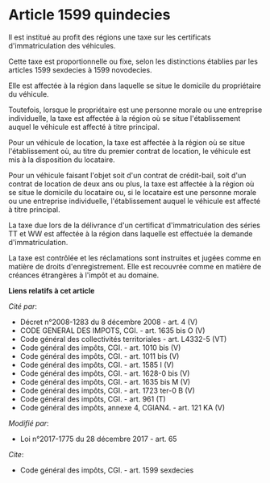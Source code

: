 # Article 1599 quindecies

Il est institué au profit des régions une taxe sur les certificats d'immatriculation des véhicules.

Cette taxe est proportionnelle ou fixe, selon les distinctions établies par les articles 1599 sexdecies à 1599 novodecies.

Elle est affectée à la région dans laquelle se situe le domicile du propriétaire du véhicule.

Toutefois, lorsque le propriétaire est une personne morale ou une entreprise individuelle, la taxe est affectée à la région
où se situe l'établissement auquel le véhicule est affecté à titre principal.

Pour un véhicule de location, la taxe est affectée à la région où se situe l'établissement où, au titre du premier contrat de
location, le véhicule est mis à la disposition du locataire.

Pour un véhicule faisant l'objet soit d'un contrat de crédit-bail, soit d'un contrat de location de deux ans ou plus, la taxe
est affectée à la région où se situe le domicile du locataire ou, si le locataire est une personne morale ou une entreprise
individuelle, l'établissement auquel le véhicule est affecté à titre principal.

La taxe due lors de la délivrance d'un certificat d'immatriculation des séries TT et WW est affectée à la région dans
laquelle est effectuée la demande d'immatriculation.

La taxe est contrôlée et les réclamations sont instruites et jugées comme en matière de droits d'enregistrement. Elle est
recouvrée comme en matière de créances étrangères à l'impôt et au domaine.

**Liens relatifs à cet article**

_Cité par_:

  - Décret n°2008-1283 du 8 décembre 2008 - art. 4 (V)
  - CODE GENERAL DES IMPOTS, CGI. - art. 1635 bis O (V)
  - Code général des collectivités territoriales - art. L4332-5 (VT)
  - Code général des impôts, CGI. - art. 1010 bis (V)
  - Code général des impôts, CGI. - art. 1011 bis (V)
  - Code général des impôts, CGI. - art. 1585 I (V)
  - Code général des impôts, CGI. - art. 1628-0 bis (V)
  - Code général des impôts, CGI. - art. 1635 bis M (V)
  - Code général des impôts, CGI. - art. 1723 ter-0 B (V)
  - Code général des impôts, CGI. - art. 961 (T)
  - Code général des impôts, annexe 4, CGIAN4. - art. 121 KA (V)

_Modifié par_:

  - Loi n°2017-1775 du 28 décembre 2017 - art. 65

_Cite_:

  - Code général des impôts, CGI. - art. 1599 sexdecies
